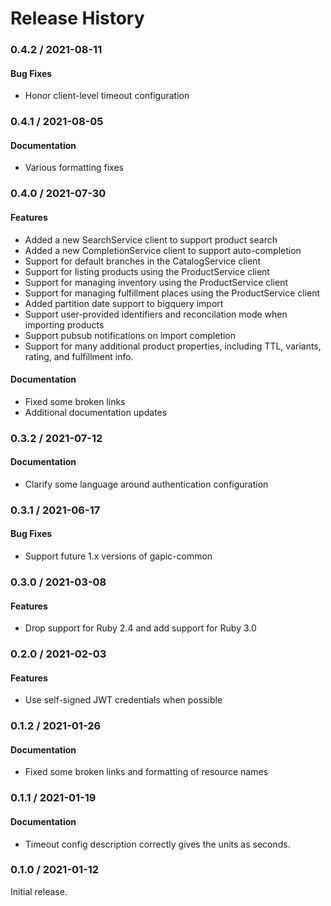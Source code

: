 # Release History

### 0.4.2 / 2021-08-11

#### Bug Fixes

* Honor client-level timeout configuration

### 0.4.1 / 2021-08-05

#### Documentation

* Various formatting fixes

### 0.4.0 / 2021-07-30

#### Features

* Added a new SearchService client to support product search
* Added a new CompletionService client to support auto-completion
* Support for default branches in the CatalogService client
* Support for listing products using the ProductService client
* Support for managing inventory using the ProductService client
* Support for managing fulfillment places using the ProductService client
* Added partition date support to bigquery import
* Support user-provided identifiers and reconcilation mode when importing products
* Support pubsub notifications on import completion
* Support for many additional product properties, including TTL, variants, rating, and fulfillment info.

#### Documentation

* Fixed some broken links
* Additional documentation updates

### 0.3.2 / 2021-07-12

#### Documentation

* Clarify some language around authentication configuration

### 0.3.1 / 2021-06-17

#### Bug Fixes

* Support future 1.x versions of gapic-common

### 0.3.0 / 2021-03-08

#### Features

* Drop support for Ruby 2.4 and add support for Ruby 3.0

### 0.2.0 / 2021-02-03

#### Features

* Use self-signed JWT credentials when possible

### 0.1.2 / 2021-01-26

#### Documentation

* Fixed some broken links and formatting of resource names

### 0.1.1 / 2021-01-19

#### Documentation

* Timeout config description correctly gives the units as seconds.

### 0.1.0 / 2021-01-12

Initial release.
